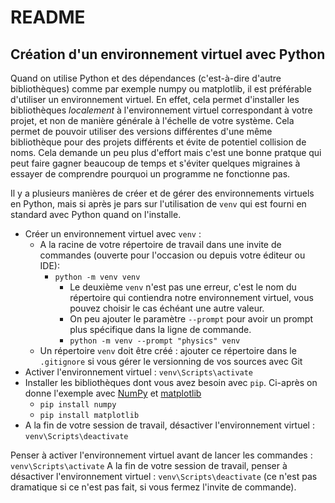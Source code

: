 # README

## Création d'un environnement virtuel avec Python

Quand on utilise Python et des dépendances (c'est-à-dire d'autre bibliothèques) comme par exemple numpy ou matplotlib, il est préférable d'utiliser un environnement virtuel.
En effet, cela permet d'installer les bibliothèques _localement_ à l'environnement virtuel correspondant à votre projet, et non de manière générale à l'échelle de votre système.
Cela permet de pouvoir utiliser des versions différentes d'une même bibliothèque pour des projets différents et évite de potentiel collision de noms.
Cela demande un peu plus d'effort mais c'est une bonne pratque qui peut faire gagner beaucoup de temps et s'éviter quelques migraines à essayer de comprendre pourquoi un programme ne fonctionne pas.

Il y a plusieurs manières de créer et de gérer des environnements virtuels en Python, mais si après je pars sur l'utilisation de `venv` qui est fourni en standard avec Python quand on l'installe.

* Créer un environnement virtuel avec `venv` :
  * A la racine de votre répertoire de travail dans une invite de commandes (ouverte pour l'occasion ou depuis votre éditeur ou IDE):
    * `python -m venv venv`
      * Le deuxième `venv` n'est pas une erreur, c'est le nom du répertoire qui contiendra notre environnement virtuel, vous pouvez choisir le cas échéant une autre valeur.
      * On peu ajouter le paramètre `--prompt` pour avoir un prompt plus spécifique dans la ligne de commande.
      * `python -m venv --prompt "physics" venv`
  * Un répertoire `venv` doit être créé : ajouter ce répertoire dans le `.gitignore` si vous gérer le versionning de vos sources avec Git
* Activer l'environnement virtuel : `venv\Scripts\activate`
* Installer les bibliothèques dont vous avez besoin avec `pip`. Ci-après on donne l'exemple avec [NumPy](https://numpy.org/install/) et [matplotlib](https://matplotlib.org/stable/users/installing/index.html)
  * `pip install numpy`
  * `pip install matplotlib`
* A la fin de votre session de travail, désactiver l'environnement virtuel : `venv\Scripts\deactivate`

Penser à activer l'environnement virtuel avant de lancer les commandes : `venv\Scripts\activate`
A la fin de votre session de travail, penser à désactiver l'environnement virtuel : `venv\Scripts\deactivate` (ce n'est pas dramatique si ce n'est pas fait, si vous fermez l'invite de commande).
